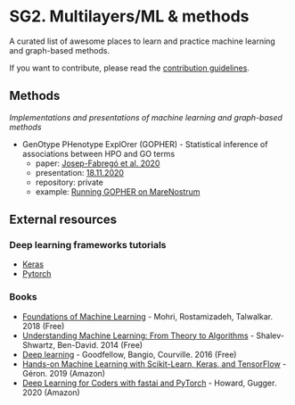 # SG2. Multilayers/ML & methods

A curated list of awesome places to learn and practice machine learning and graph-based methods.

If you want to contribute, please read the [contribution guidelines](https://github.com/orgs/bsc-life/teams/sg2-multilayers-ml-methods/discussions/1).

## Methods

*Implementations and presentations of machine learning and graph-based methods*

* GenOtype PHenotype ExplOrer (GOPHER) - Statistical inference of associations between HPO and GO terms
    * paper: [Josep-Fabregó et al. 2020](https://link.springer.com/chapter/10.1007%2F978-3-030-59851-8_13)
    * presentation: [18.11.2020](https://docs.google.com/presentation/d/1lE_FVOevaqxiKE5vQut1t2mMn7JIEF5Eox3JBpijbqw/edit?usp=sharing)
    * repository: private
    * example: [Running GOPHER on MareNostrum](https://workshape.github.io/visual-graph-algorithms/)

## External resources

### Deep learning frameworks tutorials
* [Keras](https://keras.io/guides/)
* [Pytorch](https://pytorch.org/tutorials/)

### Books
* [Foundations of Machine Learning](https://cs.nyu.edu/~mohri/mlbook/) - Mohri, Rostamizadeh, Talwalkar. 2018 (Free)
* [Understanding Machine Learning: From Theory to Algorithms](https://www.cs.huji.ac.il/~shais/UnderstandingMachineLearning/) - Shalev-Shwartz, Ben-David. 2014 (Free)
* [Deep learning](https://www.deeplearningbook.org/) - Goodfellow, Bangio, Courville. 2016 (Free)
* [Hands-on Machine Learning with Scikit-Learn, Keras, and TensorFlow](https://www.amazon.es/Hands-Machine-Learning-Scikit-Learn-TensorFlow/dp/1492032646) - Géron. 2019 (Amazon)
* [Deep Learning for Coders with fastai and PyTorch](https://www.amazon.es/Deep-Learning-Coders-Fastai-Pytorch/dp/1492045527) - Howard, Gugger. 2020 (Amazon)
